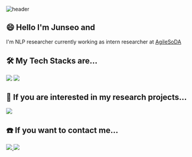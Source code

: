 ![header](https://capsule-render.vercel.app/api?type=wave&&color=timeGradient&animation=fadeIn)

## 😄 Hello I'm Junseo and
I'm NLP researcher currently working as intern researcher at <a href="http://agilesoda.com/">AgileSoDA</a>

## 🛠 My Tech Stacks are...
 <img src="https://img.shields.io/badge/PyTorch-EE4C2C?style=flat-square&logo=PyTorch&logoColor=white"/></a>
 <img src="https://img.shields.io/badge/Python-3776AB?style=flat-square&logo=Python&logoColor=white"/></a>
 
## 🔭 If you are interested in my research projects...

  <a href="https://tiny-harp-c0f.notion.site/Junseo-Jang-dcb4524e89eb48b0992b7240ee0cce10">
    <img src="https://img.shields.io/badge/notion-black?style=flat-square&logo=Notion&logoColor=white"/>
  </a>
  
## ☎️ If you want to contact me...

  <a href="https://www.instagram.com/jungrafia/">
    <img src="https://img.shields.io/badge/Instagram-E4405F?style=flat-square&logo=Instagram&logoColor=white"/>
  </a>
  <a href="jjs97612@gmail.com">
    <img src="https://img.shields.io/badge/Gmail-EA4335?style=flat-square&logo=Gmail&logoColor=white"/>
  </a>
<!--
**junseo-jang/junseo-jang** is a ✨ _special_ ✨ repository because its `README.md` (this file) appears on your GitHub profile.

Here are some ideas to get you started:

- 🔭 I’m currently working on ...
- 🌱 I’m currently learning ...
- 👯 I’m looking to collaborate on ...
- 🤔 I’m looking for help with ...
- 💬 Ask me about ...
- 📫 How to reach me: ...
- 😄 Pronouns: ...
- ⚡ Fun fact: ...
-->
